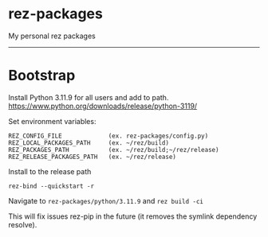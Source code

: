 # rez-packages

My personal rez packages

---

# Bootstrap

Install Python 3.11.9 for all users and add to path.
https://www.python.org/downloads/release/python-3119/

Set environment variables:

```
REZ_CONFIG_FILE             (ex. rez-packages/config.py)
REZ_LOCAL_PACKAGES_PATH     (ex. ~/rez/build)
REZ_PACKAGES_PATH           (ex. ~/rez/build;~/rez/release)
REZ_RELEASE_PACKAGES_PATH   (ex. ~/rez/release)
```

Install to the release path

`rez-bind --quickstart -r`

Navigate to `rez-packages/python/3.11.9` and `rez build -ci`

This will fix issues rez-pip in the future (it removes the symlink dependency resolve).

